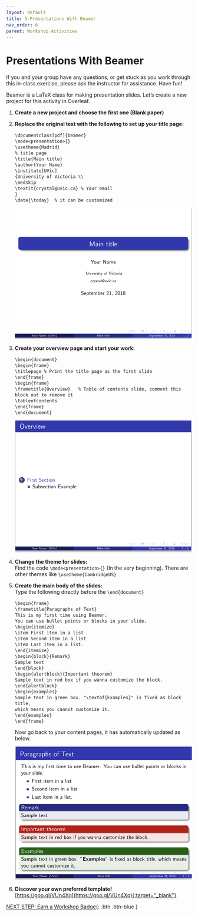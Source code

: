 ```yaml
---
layout: default
title: 5-Presentations With Beamer
nav_order: 6
parent: Workshop Activities
---
```


# Presentations With Beamer
If you and your group have any questions, or get stuck as you work through this in-class exercise, please ask the instructor for assistance. Have fun!

Beamer is a LaTeX class for making presentation slides. Let’s create a new project for this activity in Overleaf.

1.  **Create a new project and choose the first one (Blank paper)**
2.  **Replace the original text with the following to set up your title page:**

    ```
    \documentclass[pdf]{beamer}
    \mode<presentation>{}
    \usetheme{Madrid}        
    % title page
    \title{Main title}
    \author{Your Name}
    \institute[UVic]
    {University of Victoria \\
    \medskip
    \textit{crystal@uvic.ca} % Your email 
    }
    \date{\today}  % it can be customized
    ```

    <img src="images/act-5/title-page.png" alt="title page slide" style="width:480px;">

3.  **Create your overview page and start your work:**

    ```
    \begin{document}
    \begin{frame}
    \titlepage % Print the title page as the first slide
    \end{frame}
    \begin{frame}
    \frametitle{Overview}   % Table of contents slide, comment this block out to remove it
    \tableofcontents            
    \end{frame}
    \end{document}
    ```

    <img src="images/act-5/final.png" alt="subsection example" style="width:480px;">

4.  **Change the theme for slides:**<br>
    Find the code `\mode<presentation>{}` (In the very beginning).  There are other themes like `\usetheme{CambridgeUS}`

5.  **Create the main body of the slides:**<br>
    Type the following directly before the `\end{document}`

    ```
    \begin{frame}
    \frametitle{Paragraphs of Text}
    This is my first time using Beamer. 
    You can use bullet points or blocks in your slide.
    \begin{itemize}
    \item First item in a list
    \item Second item in a list 
    \item Last item in a list.
    \end{itemize}
    \begin{block}{Remark}
    Sample text
    \end{block}
    \begin{alertblock}{Important theorem}
    Sample text in red box if you wanna customize the block.
    \end{alertblock}
    \begin{examples}
    Sample text in green box. "\textbf{Examples}" is fixed as block title, 
    which means you cannot customize it.
    \end{examples}
    \end{frame}
    ```

    Now go back to your content pages, it has automatically updated as below.

    <img src="images/act-5/main-body.png" alt="main body" style="width:480px;">

6.  **Discover your own preferred template!**<br>
    [https://goo.gl/VUn4Xq](https://goo.gl/VUn4Xq){:target="_blank"}

[NEXT STEP: Earn a Workshop Badge](informal-credentials.html){: .btn .btn-blue }
